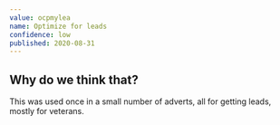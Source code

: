 ```yaml
---
value: ocpmylea
name: Optimize for leads
confidence: low
published: 2020-08-31
---
```


## Why do we think that?

This was used once in a small number of adverts, all for getting leads, mostly for
veterans.
